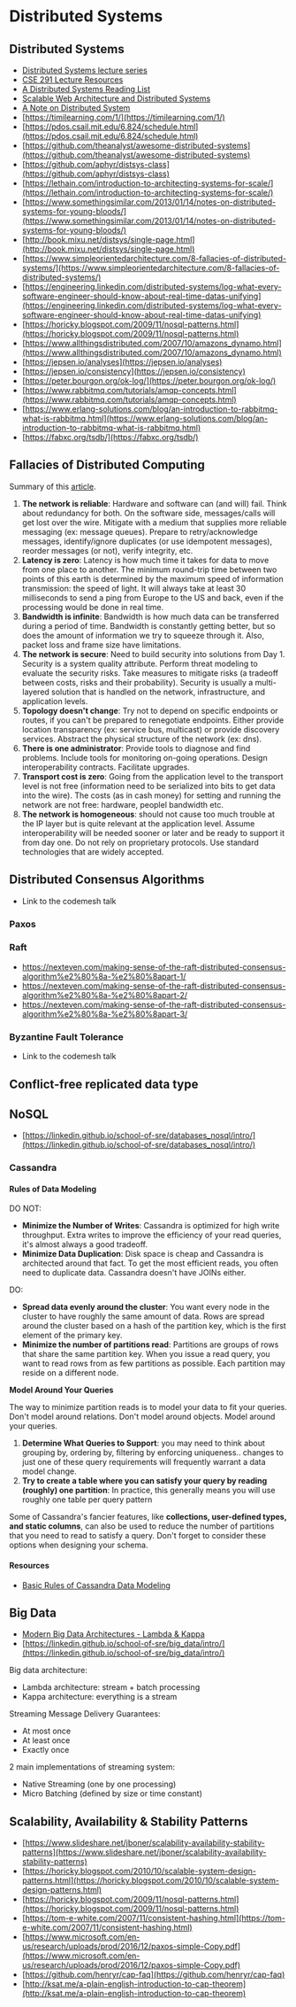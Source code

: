 # Distributed Systems

## Distributed Systems

- [Distributed Systems lecture series](https://www.youtube.com/playlist?list=PLeKd45zvjcDFUEv_ohr_HdUFe97RItdiB)
- [CSE 291 Lecture Resources](https://cseweb.ucsd.edu/classes/sp16/cse291-e/applications/lecture.html)
- [A Distributed Systems Reading List](https://dancres.github.io/Pages/)
- [Scalable Web Architecture and Distributed Systems](https://github.com/checkcheckzz/system-design-interview/blob/master/README.md#bk)
- [A Note on Distributed System](https://citeseerx.ist.psu.edu/viewdoc/summary?doi=10.1.1.41.7628)
- [https://timilearning.com/1/](https://timilearning.com/1/)
- [https://pdos.csail.mit.edu/6.824/schedule.html](https://pdos.csail.mit.edu/6.824/schedule.html)
- [https://github.com/theanalyst/awesome-distributed-systems](https://github.com/theanalyst/awesome-distributed-systems)
- [https://github.com/aphyr/distsys-class](https://github.com/aphyr/distsys-class)
- [https://lethain.com/introduction-to-architecting-systems-for-scale/](https://lethain.com/introduction-to-architecting-systems-for-scale/)
- [https://www.somethingsimilar.com/2013/01/14/notes-on-distributed-systems-for-young-bloods/](https://www.somethingsimilar.com/2013/01/14/notes-on-distributed-systems-for-young-bloods/)
- [http://book.mixu.net/distsys/single-page.html](http://book.mixu.net/distsys/single-page.html)
- [https://www.simpleorientedarchitecture.com/8-fallacies-of-distributed-systems/](https://www.simpleorientedarchitecture.com/8-fallacies-of-distributed-systems/)
- [https://engineering.linkedin.com/distributed-systems/log-what-every-software-engineer-should-know-about-real-time-datas-unifying](https://engineering.linkedin.com/distributed-systems/log-what-every-software-engineer-should-know-about-real-time-datas-unifying)
- [https://horicky.blogspot.com/2009/11/nosql-patterns.html](https://horicky.blogspot.com/2009/11/nosql-patterns.html)
- [https://www.allthingsdistributed.com/2007/10/amazons_dynamo.html](https://www.allthingsdistributed.com/2007/10/amazons_dynamo.html)
- [https://jepsen.io/analyses](https://jepsen.io/analyses)
- [https://jepsen.io/consistency](https://jepsen.io/consistency)
- [https://peter.bourgon.org/ok-log/](https://peter.bourgon.org/ok-log/)
- [https://www.rabbitmq.com/tutorials/amqp-concepts.html](https://www.rabbitmq.com/tutorials/amqp-concepts.html)
- [https://www.erlang-solutions.com/blog/an-introduction-to-rabbitmq-what-is-rabbitmq.html](https://www.erlang-solutions.com/blog/an-introduction-to-rabbitmq-what-is-rabbitmq.html)
- [https://fabxc.org/tsdb/](https://fabxc.org/tsdb/)

## Fallacies of Distributed Computing

Summary of this [article](https://pages.cs.wisc.edu/~zuyu/files/fallacies.pdf).

1. **The network is reliable**: Hardware and software can \(and will\) fail. Think about redundancy for both. On the software side, messages/calls will get lost over the wire. Mitigate with a medium that supplies more reliable messaging \(ex: message queues\). Prepare to retry/acknowledge messages, identify/ignore duplicates \(or use idempotent messages\), reorder messages \(or not\), verify integrity, etc.
2. **Latency is zero**: Latency is how much time it takes for data to move from one place to another. The minimum round-trip time between two points of this earth is determined by the maximum speed of information transmission: the speed of light. It will always take at least 30 milliseconds to send a ping from Europe to the US and back, even if the processing would be done in real time.
3. **Bandwidth is infinite**: Bandwidth is how much data can be transferred during a period of time. Bandwidth is constantly getting better, but so does the amount of information we try to squeeze through it. Also, packet loss and frame size have limitations.
4. **The network is secure**: Need to build security into solutions from Day 1. Security is a system quality attribute. Perform threat modeling to evaluate the security risks. Take measures to mitigate risks \(a tradeoff between costs, risks and their probability\). Security is usually a multi-layered solution that is handled on the network, infrastructure, and application levels.
5. **Topology doesn't change**: Try not to depend on specific endpoints or routes, if you can't be prepared to renegotiate endpoints. Either provide location transparency \(ex: service bus, multicast\) or provide discovery services. Abstract the physical structure of the network \(ex: dns\).
6. **There is one administrator**: Provide tools to diagnose and find problems. Include tools for monitoring on-going operations. Design interoperability contracts. Facilitate upgrades.
7. **Transport cost is zero**: Going from the application level to the transport level is not free \(information need to be serialized into bits to get data into the wire\). The costs \(as in cash money\) for setting and running the network are not free: hardware, peoplel bandwidth etc.
8. **The network is homogeneous**: should not cause too much trouble at the IP layer but is quite relevant at the application level. Assume interoperability will be needed sooner or later and be ready to support it from day one. Do not rely on proprietary protocols. Use standard technologies that are widely accepted.

## Distributed Consensus Algorithms

- Link to the codemesh talk

### Paxos

### Raft

- https://nexteven.com/making-sense-of-the-raft-distributed-consensus-algorithm%e2%80%8a-%e2%80%8apart-1/
- https://nexteven.com/making-sense-of-the-raft-distributed-consensus-algorithm%e2%80%8a-%e2%80%8apart-2/
- https://nexteven.com/making-sense-of-the-raft-distributed-consensus-algorithm%e2%80%8a-%e2%80%8apart-3/

### Byzantine Fault Tolerance

- Link to the codemesh talk

## Conflict-free replicated data type

## NoSQL

- [https://linkedin.github.io/school-of-sre/databases_nosql/intro/](https://linkedin.github.io/school-of-sre/databases_nosql/intro/)

### Cassandra

#### Rules of Data Modeling

DO NOT:

- **Minimize the Number of Writes**: Cassandra is optimized for high write throughput. Extra writes to improve the efficiency of your read queries, it's almost always a good tradeoff.
- **Minimize Data Duplication**: Disk space is cheap and Cassandra is architected around that fact. To get the most efficient reads, you often need to duplicate data. Cassandra doesn't have JOINs either.

DO:

- **Spread data evenly around the cluster**: You want every node in the cluster to have roughly the same amount of data. Rows are spread around the cluster based on a hash of the partition key, which is the first element of the primary key. 
- **Minimize the number of partitions read**: Partitions are groups of rows that share the same partition key. When you issue a read query, you want to read rows from as few partitions as possible. Each partition may reside on a different node.

**Model Around Your Queries**

The way to minimize partition reads is to model your data to fit your queries. Don't model around relations. Don't model around objects. Model around your queries.

1. **Determine What Queries to Support**: you may need to think about grouping by, ordering by, filtering by enforcing uniqueness.. changes to just one of these query requirements will frequently warrant a data model change.
2. **Try to create a table where you can satisfy your query by reading (roughly) one partition**: In practice, this generally means you will use roughly one table per query pattern

Some of Cassandra's fancier features, like **collections, user-defined types, and static columns**, can also be used to reduce the number of partitions that you need to read to satisfy a query. Don't forget to consider these options when designing your schema. 

#### Resources

- [Basic Rules of Cassandra Data Modeling](https://www.datastax.com/blog/basic-rules-cassandra-data-modeling)

## Big Data

- [Modern Big Data Architectures - Lambda & Kappa](https://luminousmen.com/post/modern-big-data-architectures-lambda-kappa)
- [https://linkedin.github.io/school-of-sre/big_data/intro/](https://linkedin.github.io/school-of-sre/big_data/intro/)

Big data architecture:

- Lambda architecture: stream + batch processing
- Kappa architecture: everything is a stream

Streaming Message Delivery Guarantees:

- At most once
- At least once
- Exactly once

2 main implementations of streaming system:

- Native Streaming (one by one processing)
- Micro Batching (defined by size or time constant)

## Scalability, Availability & Stability Patterns

- [https://www.slideshare.net/jboner/scalability-availability-stability-patterns](https://www.slideshare.net/jboner/scalability-availability-stability-patterns)
- [https://horicky.blogspot.com/2010/10/scalable-system-design-patterns.html](https://horicky.blogspot.com/2010/10/scalable-system-design-patterns.html)
- [https://horicky.blogspot.com/2009/11/nosql-patterns.html](https://horicky.blogspot.com/2009/11/nosql-patterns.html)
- [https://tom-e-white.com/2007/11/consistent-hashing.html](https://tom-e-white.com/2007/11/consistent-hashing.html)
- [https://www.microsoft.com/en-us/research/uploads/prod/2016/12/paxos-simple-Copy.pdf](https://www.microsoft.com/en-us/research/uploads/prod/2016/12/paxos-simple-Copy.pdf)
- [https://github.com/henryr/cap-faq](https://github.com/henryr/cap-faq)
- [http://ksat.me/a-plain-english-introduction-to-cap-theorem](http://ksat.me/a-plain-english-introduction-to-cap-theorem)
